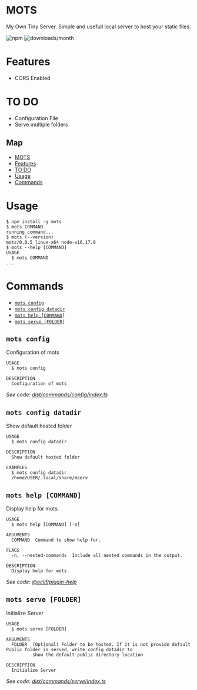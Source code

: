 # MOTS

My Own Tiny Server. Simple and usefull local server to host your static files.

![npm](https://img.shields.io/npm/v/mots)
![downloads/month](https://img.shields.io/npm/dm/mots)

# Features

* CORS Enabled

# TO DO

* Configuration File
* Serve multiple folders

## Map

<!-- toc -->
* [MOTS](#mots)
* [Features](#features)
* [TO DO](#to-do)
* [Usage](#usage)
* [Commands](#commands)
<!-- tocstop -->
# Usage
<!-- usage -->
```sh-session
$ npm install -g mots
$ mots COMMAND
running command...
$ mots (--version)
mots/0.0.5 linux-x64 node-v16.17.0
$ mots --help [COMMAND]
USAGE
  $ mots COMMAND
...
```
<!-- usagestop -->
# Commands
<!-- commands -->
* [`mots config`](#mots-config)
* [`mots config datadir`](#mots-config-datadir)
* [`mots help [COMMAND]`](#mots-help-command)
* [`mots serve [FOLDER]`](#mots-serve-folder)

## `mots config`

Configuration of mots

```
USAGE
  $ mots config

DESCRIPTION
  Configuration of mots
```

_See code: [dist/commands/config/index.ts](https://github.com/yossTheDev/mots/blob/v0.0.5/dist/commands/config/index.ts)_

## `mots config datadir`

Show default hosted folder

```
USAGE
  $ mots config datadir

DESCRIPTION
  Show default hosted folder

EXAMPLES
  $ mots config datadir
  /home/USER/.local/share/mserv
```

## `mots help [COMMAND]`

Display help for mots.

```
USAGE
  $ mots help [COMMAND] [-n]

ARGUMENTS
  COMMAND  Command to show help for.

FLAGS
  -n, --nested-commands  Include all nested commands in the output.

DESCRIPTION
  Display help for mots.
```

_See code: [@oclif/plugin-help](https://github.com/oclif/plugin-help/blob/v5.1.12/src/commands/help.ts)_

## `mots serve [FOLDER]`

Initialize Server

```
USAGE
  $ mots serve [FOLDER]

ARGUMENTS
  FOLDER  (Optional) Folder to be hosted. If it is not provide default Public folder is served, write config datadir to
          show the default public directory location

DESCRIPTION
  Initialize Server
```

_See code: [dist/commands/serve/index.ts](https://github.com/yossTheDev/mots/blob/v0.0.5/dist/commands/serve/index.ts)_
<!-- commandsstop -->
